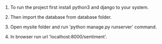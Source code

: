 1. To run the project first install python3 and django to your system.

2. Then import the database from database folder.

3. Open mysite folder and run 'python manage.py runserver' command.

4. In browser run url 'localhost:8000/sentiment'.